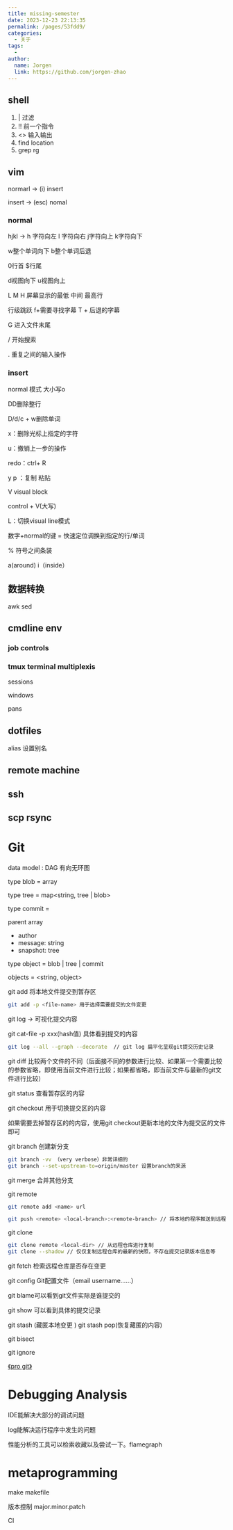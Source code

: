 ```yaml
---
title: missing-semester
date: 2023-12-23 22:13:35
permalink: /pages/53fdd9/
categories:
  - 关于
tags:
  - 
author: 
  name: Jorgen
  link: https://github.com/jorgen-zhao
---
```

## shell

1. | 过滤
2. !! 前一个指令 
3. <> 输入输出
4. find location
5. grep rg

## vim

normarl → (i) insert 

insert → (esc) nomal

### normal

hjkl → h 字符向左  l 字符向右 j字符向上 k字符向下

w整个单词向下 b整个单词后退

0行首  $行尾

d视图向下 u视图向上

L M H 屏幕显示的最低 中间  最高行

行级跳跃 f+需要寻找字幕 T + 后退的字幕

G 进入文件末尾

/ 开始搜索

. 重复之间的输入操作

### insert

normal 模式 大小写o

DD删除整行

D/d/c + w删除单词

x：删除光标上指定的字符

u：撤销上一步的操作

redo：ctrl+ R

y p ：复制 粘贴

V visual block

control + V(大写)

L：切换visual line模式

数字+normal的键 = 快速定位调换到指定的行/单词

% 符号之间条装

a(around) i（inside）

## 数据转换

awk sed

## cmdline env

### job controls

### tmux terminal multiplexis

sessions

windows

pans

## dotfiles

alias 设置别名

## remote machine

## ssh

## scp rsync

# Git
data model : DAG 有向无环图

type blob = array<byte>

type tree = map<string, tree | blob>

type commit = 

parent array<commit>

- author
- message: string
- snapshot: tree

type object = blob | tree | commit

objects = <string, object>

git add 将本地文件提交到暂存区

```bash
git add -p <file-name> 用于选择需要提交的文件变更
```

git log → 可视化提交内容

git cat-file -p xxx(hash值) 具体看到提交的内容

```bash
git log --all --graph --decorate  // git log 扁平化呈现git提交历史记录
```

git diff 比较两个文件的不同（后面接不同的参数进行比较、如果第一个需要比较的参数省略，即使用当前文件进行比较；如果都省略，即当前文件与最新的git文件进行比较）

git status 查看暂存区的内容

git checkout 用于切换提交区的内容

如果需要去掉暂存区的的内容，使用git checkout更新本地的文件为提交区的文件即可

git branch 创建新分支

```bash
git branch -vv （very verbose）非常详细的
git branch --set-upstream-to=origin/master 设置branch的来源
```

git merge 合并其他分支

git remote

```bash
git remote add <name> url

git push <remote> <local-branch>:<remote-branch> // 将本地的程序推送到远程仓库
```

git clone 

```bash
git clone remote <local-dir> // 从远程仓库进行复制
git clone --shadow // 仅仅复制远程仓库的最新的快照，不存在提交记录版本信息等
```

git fetch 检索远程仓库是否存在变更

git config Git配置文件（email username……）

git blame可以看到git文件实际是谁提交的

git show 可以看到具体的提交记录

git stash (藏匿本地变更 ) git stash pop(恢复藏匿的内容)

git bisect

git ignore

[《pro git》](https://git-scm.com/book/en/v2)

# Debugging Analysis

IDE能解决大部分的调试问题

log能解决运行程序中发生的问题

性能分析的工具可以检索收藏以及尝试一下。flamegraph

# metaprogramming

make makefile

版本控制 major.minor.patch

CI